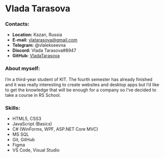 # Vlada Tarasova

### Contacts:

* **Location:** Kazan, Russia
* **E-mail:** vlatarasova@gmail.com
* **Telegram:** @vlalekseevna
* **Discord:** Vlada Tarasova#8947
* **GitHub:** [VladaTarasova](https://github.com/VladaTarasova)

### About myself:

I’m a third-year student of KIT. The fourth semester has already finished and it was really interesting to create websites and desktop apps but I’d like to get the knowledge that will be enough for a company so I’ve decided to take a course in RS School.

### Skills:

* HTML5, CSS3
* JavaScript (Basics)
* C# (WinForms, WPF, ASP.NET Core MVC)
* MS SQL
* Git, GitHub
* Figma
* VS Code, Visual Studio